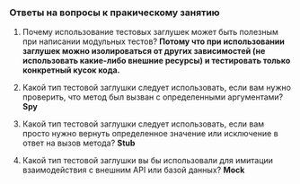 ### Ответы на вопросы к пракическому занятию
1. Почему использование тестовых заглушек может быть полезным при написании модульных тестов? 
**Потому что при использовании заглушек можно изолироваться от других зависимостей (не использовать какие-либо внешние ресурсы) и тестировать только конкретный кусок кода.**


2. Какой тип тестовой заглушки следует использовать, если вам нужно проверить, что метод был вызван с определенными аргументами?
**Spy**


3. Какой тип тестовой заглушки следует использовать, если вам просто нужно вернуть определенное значение или исключение в ответ на вызов метода?
**Stub**


4. Какой тип тестовой заглушки вы бы использовали для имитации  взаимодействия с внешним API или базой данных?
**Mock**
